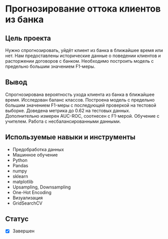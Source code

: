 # Прогнозирование оттока клиентов из банка

## Цель проекта

Нужно спрогнозировать, уйдёт клиент из банка в ближайшее время или нет. Нам предоставлены исторические данные о поведении клиентов и расторжении договоров с банком. Необходимо построить модель с предельно большим значением F1-меры.


## Вывод

Спрогнозирована вероятность ухода клиента из банка в ближайшее время. Исследован баланс классов.
Построена модель с предельно большим значением F1-меры с последующей проверкой на тестовой выборке. Доведена метрика до 0.62 на тестовых данных. Дополнительно измерен AUC-ROC, соотнесен с F1-мерой.
Обучение с учителем. Работа с несбалансированными данными.


## Используемые навыки и инструменты

* Предобработка данных
* Машинное обучение
* Python
* Pandas
* numpy
* sklearn
* matplotlib
* Upsampling, Downsampling
* One-Hot Encoding
* Визуализация
* GridSearchCV

## Статус

- [x] Завершен